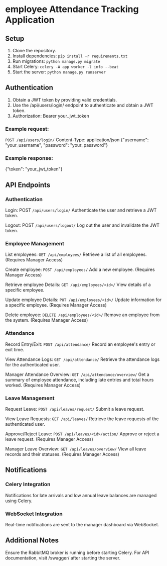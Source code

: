 # employee Attendance Tracking Application

## Setup
1. Clone the repository.
2. Install dependencies: `pip install -r requirements.txt`
3. Run migrations: `python manage.py migrate`
4. Start Celery: `celery -A app worker -l info --beat`
5. Start the server: `python manage.py runserver`

## Authentication
1. Obtain a JWT token by providing valid credentials.
2. Use the /api/users/login/ endpoint to authenticate and obtain a JWT token.
3. Authorization: Bearer your_jwt_token

### Example request:

`POST /api/users/login/`
Content-Type: application/json
{"username": "your_username", "password": "your_password"}
### Example response:
{"token": "your_jwt_token"}

## API Endpoints

### Authentication
Login: POST `/api/users/login/`
Authenticate the user and retrieve a JWT token.

Logout: POST `/api/users/logout/`
Log out the user and invalidate the JWT token.

### Employee Management
List employees: `GET /api/employees/`
Retrieve a list of all employees. (Requires Manager Access)

Create employee: `POST /api/employees/`
Add a new employee. (Requires Manager Access)

Retrieve employee Details: `GET /api/employees/<id>/`
View details of a specific employee.

Update employee Details: `PUT /api/employees/<id>/`
Update information for a specific employee. (Requires Manager Access)

Delete employee: `DELETE /api/employees/<id>/`
Remove an employee from the system. (Requires Manager Access)

### Attendance
Record Entry/Exit: `POST /api/attendance/`
Record an employee's entry or exit time.

View Attendance Logs: `GET /api/attendance/`
Retrieve the attendance logs for the authenticated user.

Manager Attendance Overview: `GET /api/attendance/overview/`
Get a summary of employee attendance, including late entries and total hours worked. (Requires Manager Access)

### Leave Management
Request Leave: `POST /api/leaves/request/`
Submit a leave request.

View Leave Requests: `GET /api/leaves/`
Retrieve the leave requests of the authenticated user.

Approve/Reject Leave: `POST /api/leaves/<id>/action/`
Approve or reject a leave request. (Requires Manager Access)

Manager Leave Overview: `GET /api/leaves/overview/`
View all leave records and their statuses. (Requires Manager Access)

## Notifications
### Celery Integration
Notifications for late arrivals and low annual leave balances are managed using Celery.

### WebSocket Integration
Real-time notifications are sent to the manager dashboard via WebSocket.

## Additional Notes
Ensure the RabbitMQ broker is running before starting Celery.
For API documentation, visit /swagger/ after starting the server.